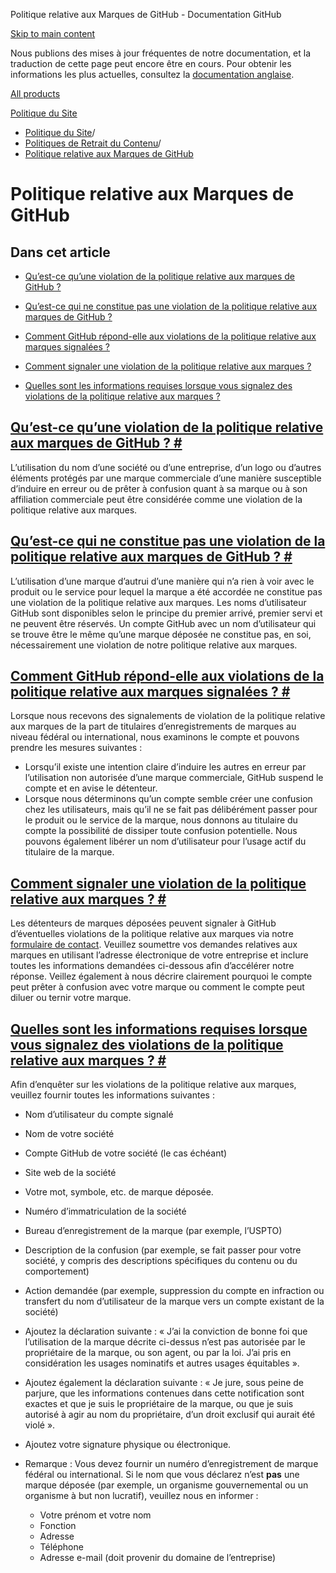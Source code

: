 Politique relative aux Marques de GitHub - Documentation GitHub

[Skip to main content](#main-content)

Nous publions des mises à jour fréquentes de notre documentation, et la traduction de cette page peut encore être en cours. Pour obtenir les informations les plus actuelles, consultez la [documentation anglaise](/en).

[All products](/fr)

[Politique du Site](/fr/site-policy)

* [Politique du Site](/fr/site-policy)/
* [Politiques de Retrait du Contenu](/fr/site-policy/content-removal-policies)/
* [Politique relative aux Marques de GitHub](/fr/site-policy/content-removal-policies/github-trademark-policy)

Politique relative aux Marques de GitHub
==========

Dans cet article
----------

* [Qu’est-ce qu’une violation de la politique relative aux marques de GitHub ?](#what-is-a-github-trademark-policy-violation)

* [Qu’est-ce qui ne constitue pas une violation de la politique relative aux marques de GitHub ?](#what-is-not-a-github-trademark-policy-violation)

* [Comment GitHub répond-elle aux violations de la politique relative aux marques signalées ?](#how-does-github-respond-to-reported-trademark-policy-violations)

* [Comment signaler une violation de la politique relative aux marques ?](#how-do-i-report-a-trademark-policy-violation)

* [Quelles sont les informations requises lorsque vous signalez des violations de la politique relative aux marques ?](#what-information-is-required-when-reporting-trademark-policy-violations)

[Qu’est-ce qu’une violation de la politique relative aux marques de GitHub ? #](#what-is-a-github-trademark-policy-violation)
----------

L’utilisation du nom d’une société ou d’une entreprise, d’un logo ou d’autres éléments protégés par une marque commerciale d’une manière susceptible d’induire en erreur ou de prêter à confusion quant à sa marque ou à son affiliation commerciale peut être considérée comme une violation de la politique relative aux marques.

[Qu’est-ce qui ne constitue pas une violation de la politique relative aux marques de GitHub ? #](#what-is-not-a-github-trademark-policy-violation)
----------

L’utilisation d’une marque d’autrui d’une manière qui n’a rien à voir avec le produit ou le service pour lequel la marque a été accordée ne constitue pas une violation de la politique relative aux marques. Les noms d’utilisateur GitHub sont disponibles selon le principe du premier arrivé, premier servi et ne peuvent être réservés. Un compte GitHub avec un nom d’utilisateur qui se trouve être le même qu’une marque déposée ne constitue pas, en soi, nécessairement une violation de notre politique relative aux marques.

[Comment GitHub répond-elle aux violations de la politique relative aux marques signalées ? #](#how-does-github-respond-to-reported-trademark-policy-violations)
----------

Lorsque nous recevons des signalements de violation de la politique relative aux marques de la part de titulaires d’enregistrements de marques au niveau fédéral ou international, nous examinons le compte et pouvons prendre les mesures suivantes :

* Lorsqu’il existe une intention claire d’induire les autres en erreur par l’utilisation non autorisée d’une marque commerciale, GitHub suspend le compte et en avise le détenteur.
* Lorsque nous déterminons qu’un compte semble créer une confusion chez les utilisateurs, mais qu’il ne se fait pas délibérément passer pour le produit ou le service de la marque, nous donnons au titulaire du compte la possibilité de dissiper toute confusion potentielle. Nous pouvons également libérer un nom d’utilisateur pour l’usage actif du titulaire de la marque.

[Comment signaler une violation de la politique relative aux marques ? #](#how-do-i-report-a-trademark-policy-violation)
----------

Les détenteurs de marques déposées peuvent signaler à GitHub d’éventuelles violations de la politique relative aux marques via notre [formulaire de contact](https://support.github.com/contact?tags=docs-trademark). Veuillez soumettre vos demandes relatives aux marques en utilisant l’adresse électronique de votre entreprise et inclure toutes les informations demandées ci-dessous afin d’accélérer notre réponse. Veillez également à nous décrire clairement pourquoi le compte peut prêter à confusion avec votre marque ou comment le compte peut diluer ou ternir votre marque.

[Quelles sont les informations requises lorsque vous signalez des violations de la politique relative aux marques ? #](#what-information-is-required-when-reporting-trademark-policy-violations)
----------

Afin d’enquêter sur les violations de la politique relative aux marques, veuillez fournir toutes les informations suivantes :

* Nom d’utilisateur du compte signalé

* Nom de votre société

* Compte GitHub de votre société (le cas échéant)

* Site web de la société

* Votre mot, symbole, etc. de marque déposée.

* Numéro d’immatriculation de la société

* Bureau d’enregistrement de la marque (par exemple, l’USPTO)

* Description de la confusion (par exemple, se fait passer pour votre société, y compris des descriptions spécifiques du contenu ou du comportement)

* Action demandée (par exemple, suppression du compte en infraction ou transfert du nom d’utilisateur de la marque vers un compte existant de la société)

* Ajoutez la déclaration suivante : « J’ai la conviction de bonne foi que l’utilisation de la marque décrite ci-dessus n’est pas autorisée par le propriétaire de la marque, ou son agent, ou par la loi. J’ai pris en considération les usages nominatifs et autres usages équitables ».

* Ajoutez également la déclaration suivante : « Je jure, sous peine de parjure, que les informations contenues dans cette notification sont exactes et que je suis le propriétaire de la marque, ou que je suis autorisé à agir au nom du propriétaire, d’un droit exclusif qui aurait été violé ».

* Ajoutez votre signature physique ou électronique.

* Remarque : Vous devez fournir un numéro d’enregistrement de marque fédéral ou international. Si le nom que vous déclarez n’est **pas** une marque déposée (par exemple, un organisme gouvernemental ou un organisme à but non lucratif), veuillez nous en informer :

  * Votre prénom et votre nom
  * Fonction
  * Adresse
  * Téléphone
  * Adresse e-mail (doit provenir du domaine de l’entreprise)
